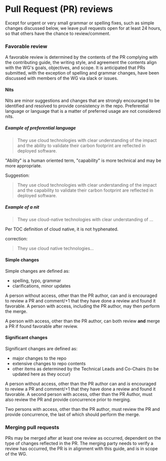 # Pull Request (PR) reviews

Except for urgent or very small grammar or spelling fixes, such as simple changes discussed below, we leave pull requests open for at least 24 hours, so that others have the chance to review/comment.

### Favorable review

A favorable review is determined by the contents of the PR complying with the contributing guide, the writing style, and agreement the contents align with the WG's goals, objectives, and scope. It is anticipated that PRs submitted, with the exception of spelling and grammar changes, have been discussed with members of the WG via slack or issues.

#### Nits

Nits are minor suggestions and changes that are strongly encouraged to be identified and resolved to provide consistency in the repo. Preferential language or language that is a matter of preferred usage are not considered nits.

##### Example of preferential language

> They use cloud technologies with clear understanding of the impact and the ability
> to validate their carbon footprint are reflected in deployed
> software.

"Ability" is a human oriented term, "capability" is more technical and may be
more appropriate.

Suggestion:
> They use cloud technologies with clear understanding of the impact and the
> capability to validate their carbon footprint are reflected in
> deployed software.

##### Example of a nit

> They use cloud-native technologies with clear understanding of ...

Per TOC definition of cloud native, it is not hyphenated.

correction:
> They use cloud native technologies...

#### Simple changes

Simple changes are defined as:

* spelling, typo, grammar
* clarifications, minor updates

A person without access, other than the PR author, can and _is_ encouraged to review a PR and comment/+1 that they have done a review and found it favorable. A person with access, including the PR author, may then perform the merge.

A person with access, other than the PR author, can both review **and** merge a PR if found favorable after review.

#### Significant changes

Significant changes are defined as:

* major changes to the repo
* extensive changes to repo contents
* other items as determined by the Technical Leads and Co-Chairs (to be updated
  here as they occur)

A person without access, other than the PR author can and _is_ encouraged to review a PR and comment/+1 that they have done a review and found it favorable. A second person with access, other than the PR Author, must also review the PR and provide concurrence prior to merging.

Two persons with access, other than the PR author, must review the PR and provide concurrence, the last of which should perform the merge.


### Merging pull requests

PRs may be merged after at least one review as occurred, dependent on the type of changes reflected in the PR.  The merging party needs to verify a review has occurred, the PR is in alignment with this guide, and is in scope of the WG.